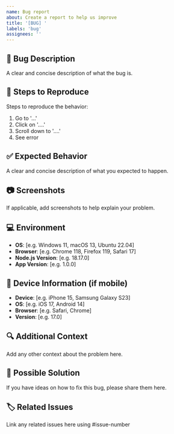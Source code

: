 ```yaml
---
name: Bug report
about: Create a report to help us improve
title: '[BUG] '
labels: 'bug'
assignees: ''
---
```


## 🐛 Bug Description

A clear and concise description of what the bug is.

## 🔄 Steps to Reproduce

Steps to reproduce the behavior:
1. Go to '...'
2. Click on '....'
3. Scroll down to '....'
4. See error

## ✅ Expected Behavior

A clear and concise description of what you expected to happen.

## 📷 Screenshots

If applicable, add screenshots to help explain your problem.

## 💻 Environment

- **OS**: [e.g. Windows 11, macOS 13, Ubuntu 22.04]
- **Browser**: [e.g. Chrome 118, Firefox 119, Safari 17]
- **Node.js Version**: [e.g. 18.17.0]
- **App Version**: [e.g. 1.0.0]

## 📱 Device Information (if mobile)

- **Device**: [e.g. iPhone 15, Samsung Galaxy S23]
- **OS**: [e.g. iOS 17, Android 14]
- **Browser**: [e.g. Safari, Chrome]
- **Version**: [e.g. 17.0]

## 🔍 Additional Context

Add any other context about the problem here.

## 📝 Possible Solution

If you have ideas on how to fix this bug, please share them here.

## 🏷️ Related Issues

Link any related issues here using #issue-number